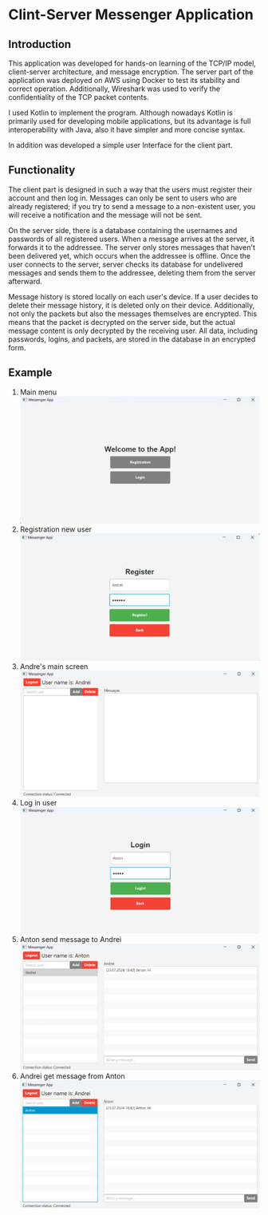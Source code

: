 # Clint-Server Messenger Application

## Introduction
This application was developed for hands-on learning of the TCP/IP model, client-server architecture, and message 
encryption. The server part of the application was deployed on AWS using Docker to test its stability and correct 
operation. Additionally, Wireshark was used to verify the confidentiality of the TCP packet contents. 

I used Kotlin to 
implement the program. Although nowadays Kotlin is primarily used for developing mobile applications, but its advantage is 
full interoperability with Java, also it have simpler and more concise syntax.

In addition was developed a simple user Interface for the client part.

## Functionality
The client part is designed in such a way that the users must register their account and then log in. 
Messages can only be sent to users who are already registered; if you try to send a message to a non-existent user, 
you will receive a notification and the message will not be sent.

On the server side, there is a database containing the usernames and passwords of all registered users. 
When a message arrives at the server, it forwards it to the addressee. 
The server only stores messages that haven't been delivered yet, which occurs when the addressee is offline. 
Once the user connects to the server, server checks its database for undelivered messages and sends them to the addressee, 
deleting them from the server afterward.

Message history is stored locally on each user's device. If a user decides to delete their message history, 
it is deleted only on their device. Additionally, not only the packets but also the messages themselves are encrypted. 
This means that the packet is decrypted on the server side, but the actual message content is only decrypted by the 
receiving user. All data, including passwords, logins, and packets, are stored in the database in an encrypted form.

## Example
1. Main menu
![1](img/1.jpg)
2. Registration new user
![2](img/2.jpg)
3. Andre's main screen
![3](img/3.jpg)
4. Log in user
![4](img/4.jpg)
5. Anton send message to Andrei
![5](img/5.jpg)
6. Andrei get message from Anton
![6](img/6.jpg)